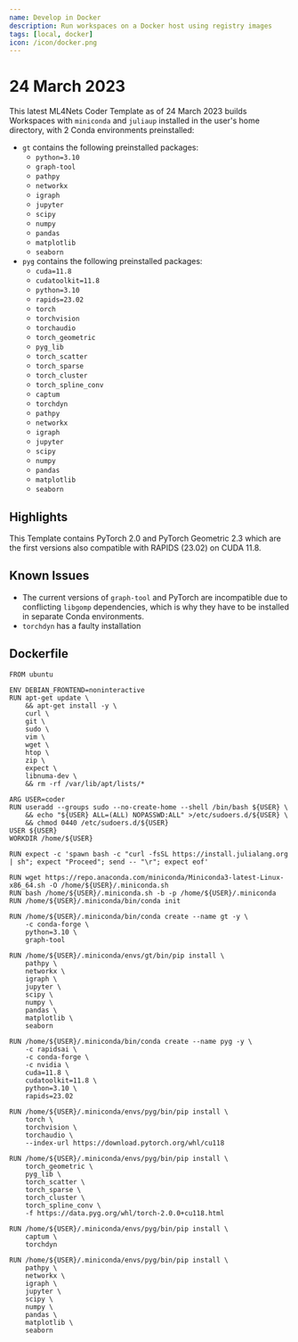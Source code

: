 ```yaml
---
name: Develop in Docker
description: Run workspaces on a Docker host using registry images
tags: [local, docker]
icon: /icon/docker.png
---
```


# 24 March 2023

This latest ML4Nets Coder Template as of 24 March 2023 builds Workspaces with `miniconda` and `juliaup` installed in the user's home directory, with 2 Conda environments preinstalled:
* `gt` contains the following preinstalled packages:
    * `python=3.10`
    * `graph-tool` 
    * `pathpy` 
    * `networkx` 
    * `igraph` 
    * `jupyter` 
    * `scipy` 
    * `numpy` 
    * `pandas` 
    * `matplotlib` 
    * `seaborn`
* `pyg` contains the following preinstalled packages:
    * `cuda=11.8`
    * `cudatoolkit=11.8`
    * `python=3.10`
    * `rapids=23.02`
    * `torch`
    * `torchvision` 
    * `torchaudio`
    * `torch_geometric` 
    * `pyg_lib`
    * `torch_scatter` 
    * `torch_sparse` 
    * `torch_cluster` 
    * `torch_spline_conv` 
    * `captum` 
    * `torchdyn`
    * `pathpy` 
    * `networkx` 
    * `igraph` 
    * `jupyter` 
    * `scipy` 
    * `numpy` 
    * `pandas` 
    * `matplotlib` 
    * `seaborn`

## Highlights

This Template contains PyTorch 2.0 and PyTorch Geometric 2.3 which are the first versions also compatible with RAPIDS (23.02) on CUDA 11.8. 

## Known Issues

* The current versions of `graph-tool` and PyTorch are incompatible due to conflicting `libgomp` dependencies, which is why they have to be installed in separate Conda environments.
* `torchdyn` has a faulty installation

## Dockerfile

```
FROM ubuntu

ENV DEBIAN_FRONTEND=noninteractive
RUN apt-get update \
	&& apt-get install -y \
	curl \
	git \
	sudo \
	vim \
	wget \
	htop \
	zip \
	expect \
	libnuma-dev \
	&& rm -rf /var/lib/apt/lists/*

ARG USER=coder
RUN useradd --groups sudo --no-create-home --shell /bin/bash ${USER} \
	&& echo "${USER} ALL=(ALL) NOPASSWD:ALL" >/etc/sudoers.d/${USER} \
	&& chmod 0440 /etc/sudoers.d/${USER}
USER ${USER}
WORKDIR /home/${USER}

RUN expect -c 'spawn bash -c "curl -fsSL https://install.julialang.org | sh"; expect "Proceed"; send -- "\r"; expect eof'

RUN wget https://repo.anaconda.com/miniconda/Miniconda3-latest-Linux-x86_64.sh -O /home/${USER}/.miniconda.sh
RUN bash /home/${USER}/.miniconda.sh -b -p /home/${USER}/.miniconda
RUN /home/${USER}/.miniconda/bin/conda init

RUN /home/${USER}/.miniconda/bin/conda create --name gt -y \
	-c conda-forge \ 
	python=3.10 \
	graph-tool 

RUN /home/${USER}/.miniconda/envs/gt/bin/pip install \
	pathpy \
	networkx \
	igraph \
	jupyter \
	scipy \
	numpy \
	pandas \
	matplotlib \
	seaborn

RUN /home/${USER}/.miniconda/bin/conda create --name pyg -y \
	-c rapidsai \
	-c conda-forge \ 
	-c nvidia \
	cuda=11.8 \
	cudatoolkit=11.8 \
	python=3.10 \
	rapids=23.02 

RUN /home/${USER}/.miniconda/envs/pyg/bin/pip install \
	torch \
	torchvision \
	torchaudio \
	--index-url https://download.pytorch.org/whl/cu118

RUN /home/${USER}/.miniconda/envs/pyg/bin/pip install \
	torch_geometric \
	pyg_lib \
	torch_scatter \
	torch_sparse \ 
	torch_cluster \
	torch_spline_conv \
	-f https://data.pyg.org/whl/torch-2.0.0+cu118.html

RUN /home/${USER}/.miniconda/envs/pyg/bin/pip install \
	captum \
	torchdyn

RUN /home/${USER}/.miniconda/envs/pyg/bin/pip install \
	pathpy \
	networkx \
	igraph \
	jupyter \
	scipy \
	numpy \
	pandas \
	matplotlib \
	seaborn
```